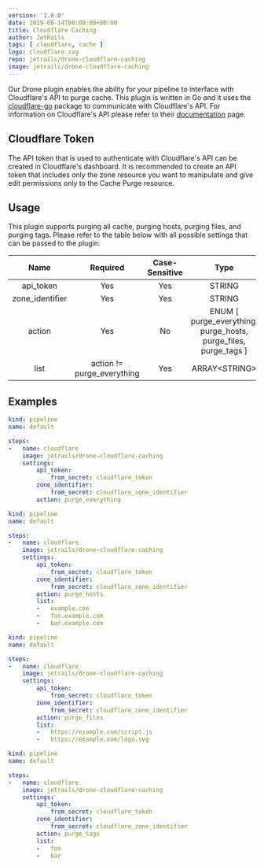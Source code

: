 ```yaml
---
version: '1.0.0'
date: 2019-08-14T00:00:00+00:00
title: Cloudflare Caching
author: JetRails
tags: [ cloudflare, cache ]
logo: cloudflare.svg
repo: jetrails/drone-cloudflare-caching
image: jetrails/drone-cloudflare-caching
---
```


Our Drone plugin enables the ability for your pipeline to interface with Cloudflare's API to purge cache. This plugin is written in Go and it uses the [cloudflare-go](https://github.com/cloudflare/cloudflare-go) package to communicate with Cloudflare's API. For information on Cloudflare's API please refer to their [documentation](https://api.cloudflare.com/#zone-purge-all-files) page.

## Cloudflare Token

The API token that is used to authenticate with Cloudflare's API can be created in Cloudflare's dashboard. It is recommended to create an API token that includes only the zone resource you want to manipulate and give edit permissions only to the Cache Purge resource.

## Usage

This plugin supports purging all cache, purging hosts, purging files, and purging tags. Please refer to the table below with all possible settings that can be passed to the plugin:

|       Name      |           Required         | Case-Sensitive |                            Type                           |
|:---------------:|:--------------------------:|:--------------:|:---------------------------------------------------------:|
|    api_token    |             Yes            |       Yes      |                           STRING                          |
| zone_identifier |             Yes            |       Yes      |                           STRING                          |
|      action     |             Yes            |       No       | ENUM [ purge_everything, purge_hosts, purge_files, purge_tags ] |
|       list      | action != purge_everything |       Yes      |                       ARRAY\<STRING\>                       |

## Examples

```yaml
kind: pipeline
name: default

steps:
-   name: cloudflare
    image: jetrails/drone-cloudflare-caching
    settings:
        api_token:
            from_secret: cloudflare_token
        zone_identifier:
            from_secret: cloudflare_zone_identifier
        action: purge_everything
```

```yaml
kind: pipeline
name: default

steps:
-   name: cloudflare
    image: jetrails/drone-cloudflare-caching
    settings:
        api_token:
            from_secret: cloudflare_token
        zone_identifier:
            from_secret: cloudflare_zone_identifier
        action: purge_hosts
        list:
        -   example.com
        -   foo.example.com
        -   bar.example.com
```

```yaml
kind: pipeline
name: default

steps:
-   name: cloudflare
    image: jetrails/drone-cloudflare-caching
    settings:
        api_token:
            from_secret: cloudflare_token
        zone_identifier:
            from_secret: cloudflare_zone_identifier
        action: purge_files
        list:
        -   https://example.com/script.js
        -   https://example.com/logo.svg
```

```yaml
kind: pipeline
name: default

steps:
-   name: cloudflare
    image: jetrails/drone-cloudflare-caching
    settings:
        api_token:
            from_secret: cloudflare_token
        zone_identifier:
            from_secret: cloudflare_zone_identifier
        action: purge_tags
        list:
        -   foo
        -   bar
```
